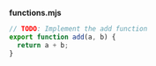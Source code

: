 **functions.mjs**

```js
// TODO: Implement the add function
export function add(a, b) {
  return a + b;
}
```